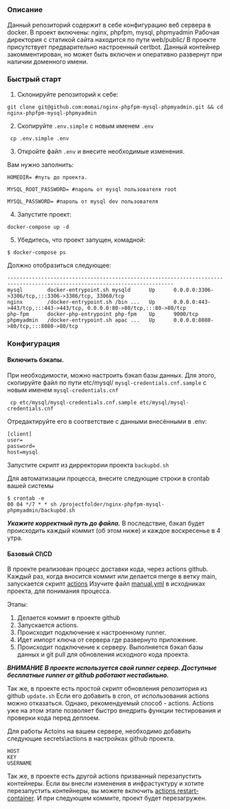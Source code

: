 #  

### Описание
Данный репозиторий содержит в себе конфигурацию веб сервера в docker. В проект включены: nginx, phpfpm, mysql, phpmyadmin
Рабочая директория с статикой сайта находится по пути web/public/
В проекте присутствует предварительно настроенный certbot. Данный контейнер закомментирован, но может быть включен и оперативно развернут при наличии доменного имени. 

### Быстрый старт

1. Склонируйте репозиторий к себе:

  ```git clone git@github.com:momai/nginx-phpfpm-mysql-phpmyadmin.git && cd nginx-phpfpm-mysql-phpmyadmin ```
  
2. Скопируйте ```.env.simple``` с новым именем ```.env```
  
  ``` cp .env.simple .env```
  
3. Откройте файл ```.env``` и внесите необходимые изменения. 
  
  Вам нужно заполнить:
  
  ```
  HOMEDIR= #путь до проекта.
  
  MYSQL_ROOT_PASSWORD= #пароль от mysql пользователя root
  
  MYSQL_PASSWORD= #пароль от mysql dev пользователя
  ```
  
  
4.  Запустите проект:
  
  ```docker-compose up -d```
  
5. Убедитесь, что проект запущен, комадной:
  
```$ docker-compose ps```

Должно отобразиться следующее:

```Name                 Command               State                                   Ports
----------------------------------------------------------------------------------------------------------------------------
mysql        docker-entrypoint.sh mysqld      Up      0.0.0.0:3306->3306/tcp,:::3306->3306/tcp, 33060/tcp
nginx        /docker-entrypoint.sh /bin ...   Up      0.0.0.0:443->443/tcp,:::443->443/tcp, 0.0.0.0:80->80/tcp,:::80->80/tcp
php-fpm      docker-php-entrypoint php-fpm    Up      9000/tcp
phpmyadmin   /docker-entrypoint.sh apac ...   Up      0.0.0.0:8080->80/tcp,:::8080->80/tcp
```


### Конфигурация

#### Включить бэкапы.

При необходимости, можно настроить бэкап базы данных. Для этого, скопируйте файл по пути etc/mysql/ ```mysql-credentials.cnf.sample``` с новым именем ```mysql-credentials.cnf```

``` cp etc/mysql/mysql-credentials.cnf.sample etc/mysql/mysql-credentials.cnf```

Отредактируйте его в соответствие с данными внесёнными в .env:
```
[client]
user=
password=
host=mysql
```

Запустите скрипт из дирректории проекта ```backupbd.sh```

Для автоматизации процесса, внесите следующие строки в crontab вашей системы
```
$ crontab -e
00 04 */7 * * sh /projectfolder/nginx-phpfpm-mysql-phpmyadmin/backupbd.sh
```
***Укажите корректный путь до файла.*** В последствие, бэкап будет происходить каждый коммит (об этом ниже) и каждое воскресенье в 4 утра.


#### Базовый CI\CD

В проекте реализован процесс доставки кода, через actions github. Каждый раз, когда вносится коммит или делается merge в ветку main, запускается скрипт [actions](https://github.com/momai/nginx-phpfpm-mysql-phpmyadmin/actions/workflows/manual.yml)
Изучите файл [manual.yml](https://github.com/momai/nginx-phpfpm-mysql-phpmyadmin/blob/main/.github/workflows/manual.yml) в исходниках проекта, для понимания процесса.

Этапы:
1. Делается коммит в проекте github
2. Запускается actions.
3. Происходит подключение к настроенному runner.
4. Идет импорт ключа от сервера где развернуто приложение.
5. Происходит подключение к серверу. Выполняется бэкап базы данных и  git pull для обновления исходного кода проекта.

***ВНИМАНИЕ В проекте используется свой runner сервер. Доступные бесплатные runner от github работают нестабильно.***

Так же, в проекте есть простой скрипт обновления репозитория из github ```update.sh``` Если его добавить в cron, от использования actions можно отказаться. Однако, рекомендуемый способ - actions.
Actions уже на этом этапе позволяет быстро внедрить функции тестирования и проверки кода перед деплоем.

Для работы Actoins на вашем сервере, необходимо добавить следующие secrets\actions в настройках github проекта.
```
HOST
KEY
USERNAME
```

Так же, в проекте есть другой actions призванный перезапустить контейнеры. Если вы внесли изменения в инфрастуктуру и хотите перезапустить контейнеры, вы можете включить [actions restart-container](https://github.com/momai/nginx-phpfpm-mysql-phpmyadmin/blob/main/.github/workflows/restart-container.yml). И при следующем коммите, проект будет перезагружен. 





